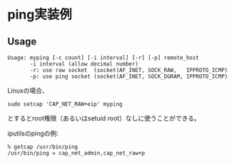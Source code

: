 # ping実装例

## Usage
```
Usage: myping [-c count] [-i interval] [-r] [-p] remote_host
       -i interval (allow decimal number)
       -r: use raw socket  (socket(AF_INET, SOCK_RAW,   IPPROTO_ICMP)
       -p: use ping socket (socket(AF_INET, SOCK_DGRAM, IPPROTO_ICMP)
```

Linuxの場合、
```
sudo setcap 'CAP_NET_RAW+eip' myping
```
とするとroot権限（あるいはsetuid root）なしに使うことができる。

iputilsのpingの例:
```
% getcap /usr/bin/ping
/usr/bin/ping = cap_net_admin,cap_net_raw+p
```
